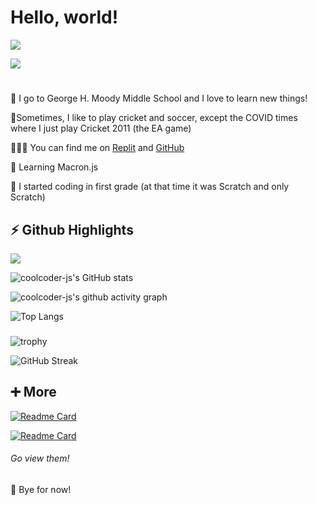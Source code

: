 # **Hello, world!** #
![](https://komarev.com/ghpvc/?username=FirewallStampede)

[![](https://img.shields.io/badge/Skyline-2021-blue)](https://skyline.github.com/coolcoder-js/2021)
#
🏫 I go to George H. Moody Middle School and I love to learn new things!

🏏Sometimes, I like to play cricket and soccer, except the COVID times where I just play Cricket 2011 (the EA game)

👨🏻‍💻 You can find me on [Replit](http://repl.it/@YashasShah) and [GitHub](http://github.com/coolcoder-js)

🌱 Learning Macron.js

🤯 I started coding in first grade (at that time it was Scratch and only Scratch)

##

## **⚡ Github Highlights** ##

![](https://img.shields.io/badge/Role-Pro%20Software%20Dev-blue)

![coolcoder-js's GitHub stats](https://github-readme-stats.vercel.app/api?username=coolcoder-js&show_icons=true&theme=react)

![coolcoder-js's github activity graph](https://activity-graph.herokuapp.com/graph?username=coolcoder-js&theme=rogue)

![Top Langs](https://github-readme-stats.vercel.app/api/top-langs/?username=coolcoder-js&hide=html,css,crystal&layout=compact&theme=react)

###
###
![trophy](https://github-profile-trophy.vercel.app/?username=coolcoder-js&theme=nord)

![GitHub Streak](https://github-readme-streak-stats.herokuapp.com/?user=coolcoder-js&theme=react)

##

## **➕ More** ##
[![Readme Card](https://github-readme-stats.vercel.app/api/pin/?username=coolcoder-js&repo=Build-a-Better-README&theme=react)](https://github.com/YashasTheDev/Build-a-Better-README)

[![Readme Card](https://github-readme-stats.vercel.app/api/pin/?username=coolcoder-js&repo=Multiplayer-Chat&theme=react)](https://github.com/coolcoder-js/Multiplayer-Chat)
###### Go view them!

👋 Bye for now!
